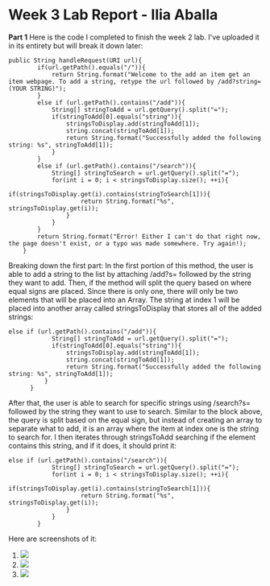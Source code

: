# Week 3 Lab Report - Ilia Aballa

**Part 1**
Here is the code I completed to finish the week 2 lab. I've uploaded it in its entirety but will break it down later:
```
public String handleRequest(URI url){
        if(url.getPath().equals("/")){
            return String.format("Welcome to the add an item get an item webpage. To add a string, retype the url followed by /add?string=(YOUR STRING)");
        }
        else if (url.getPath().contains("/add")){
            String[] stringToAdd = url.getQuery().split("=");
            if(stringToAdd[0].equals("string")){
                stringsToDisplay.add(stringToAdd[1]);
                string.concat(stringToAdd[1]);
                return String.format("Successfully added the following string: %s", stringToAdd[1]);
            }
        }
        else if (url.getPath().contains("/search")){
            String[] stringToSearch = url.getQuery().split("=");
            for(int i = 0; i < stringsToDisplay.size(); ++i){
                if(stringsToDisplay.get(i).contains(stringToSearch[1])){
                    return String.format("%s", stringsToDisplay.get(i));
                }
            }
        }
        return String.format("Error! Either I can't do that right now, the page doesn't exist, or a typo was made somewhere. Try again!);
    }
```
    
Breaking down the first part:
In the first portion of this method, the user is able to add a string to the list by attaching /add?s= followed by the string they want to add. Then, if the method will split the query based on where equal signs are placed. Since there is only one, there will only be two elements that will be placed into an Array. The string at index 1 will be placed into another array called stringsToDisplay that stores all of the added strings:

```
else if (url.getPath().contains("/add")){
            String[] stringToAdd = url.getQuery().split("=");
            if(stringToAdd[0].equals("string")){
                stringsToDisplay.add(stringToAdd[1]);
                string.concat(stringToAdd[1]);
                return String.format("Successfully added the following string: %s", stringToAdd[1]);
          }
      }
 ```

After that, the user is able to search for specific strings using /search?s= followed by the string they want to use to search.
Similar to the block above, the query is split based on the equal sign, but instead of creating an array to separate what to add, it is an array where the item at index one is the string to search for. I then iterates through stringsToAdd searching if the element contains this string, and if it does, it should print it:

```
else if (url.getPath().contains("/search")){
            String[] stringToSearch = url.getQuery().split("=");
            for(int i = 0; i < stringsToDisplay.size(); ++i){
                if(stringsToDisplay.get(i).contains(stringToSearch[1])){
                    return String.format("%s", stringsToDisplay.get(i));
                }
            }
        }
```
Here are screenshots of it:
1) ![](<img width="374" alt="image" src="https://user-images.githubusercontent.com/114435397/195968777-85b0c81e-ba2a-4ede-8925-cd2ef3e520a3.png">)
2) ![](<img width="380" alt="image" src="https://user-images.githubusercontent.com/114435397/195968795-92bf288c-7cb7-4dee-af21-9e971dc305ec.png">)
3) ![](<img width="356" alt="image" src="https://user-images.githubusercontent.com/114435397/195968820-4fb53499-8055-4fc5-8e4a-2acf780f249e.png">)
